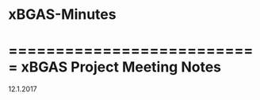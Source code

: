 # xBGAS-Minutes
===========================
xBGAS Project Meeting Notes
===========================


12.1.2017
